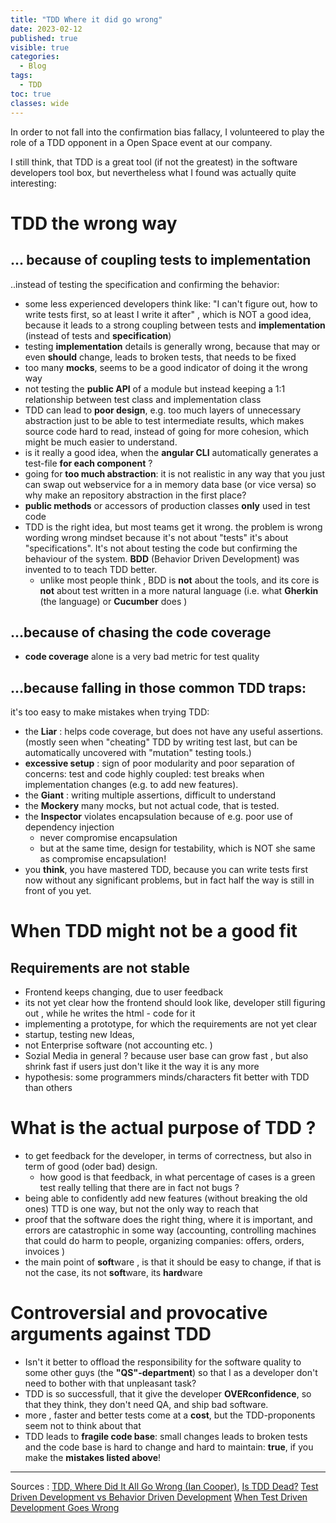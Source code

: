 ```yaml
---
title: "TDD Where it did go wrong"
date: 2023-02-12
published: true
visible: true
categories:
  - Blog
tags:
  - TDD
toc: true
classes: wide
---
```

In order to not fall into the confirmation bias fallacy, I volunteered to play the role of a TDD opponent in a Open Space event at our company.

I still think, that TDD is a great tool (if not the greatest) in the software developers tool box, but nevertheless 
what I found was actually quite interesting:


# TDD the wrong way
## ... because of coupling  tests to implementation 
..instead of testing the specification and confirming the behavior:
* some less experienced developers think like: "I can't figure out, how to write tests first, so at least I write it after" , which is NOT a good idea, because it leads to a strong coupling between tests and **implementation** (instead of tests and **specification**)
* testing **implementation** details is generally wrong, because that may or even **should** change, leads to broken tests, that needs to be fixed
* too many **mocks**, seems to be a good indicator of doing it the wrong way
* not testing the **public API** of a module but instead keeping a 1:1 relationship between test class and implementation class
* TDD can lead to **poor design**, e.g.  too much layers of unnecessary abstraction just to be able to test intermediate results, which makes source code hard to read, instead of going for more cohesion, which might be much easier to understand.
* is it really a good idea, when the **angular CLI** automatically generates a test-file **for each component** ?
* going for **too much abstraction**: it is not realistic in any way that you just can swap out webservice for a in memory data base (or vice versa) so why make an repository abstraction in the first place?
* **public methods** or accessors of production classes **only** used in test code
* TDD is the right idea, but most teams get it wrong. the problem is wrong wording wrong mindset because it's not about "tests" it's about "specifications". It's not about testing the code but confirming the behaviour of the system. **BDD** (Behavior Driven Development) was invented to  to teach TDD better.
  * unlike most people think , BDD is **not** about the tools, and its core is **not** about test written in a more natural language (i.e. what **Gherkin** (the language) or **Cucumber** does )

## ...because of chasing the code coverage
* **code coverage** alone is a very bad metric for test quality

## ...because falling in those common TDD traps:
it's too easy to make mistakes when trying TDD:
* the **Liar** : helps code coverage, but does not have any useful assertions. (mostly seen when "cheating" TDD by writing test last, but can be automatically uncovered with "mutation" testing tools.)
* **excessive setup** : sign of poor modularity and poor separation of concerns: test and code highly coupled: test breaks when implementation changes (e.g. to add new features).
* the **Giant** : writing multiple assertions, difficult to understand
* the **Mockery** many mocks, but not actual code, that is tested.
* the **Inspector** violates encapsulation because of e.g. poor use of dependency injection 
  * never compromise encapsulation
  * but at the same time, design for testability, which is NOT she same as compromise encapsulation!
* you **think**, you have mastered TDD, because you can write tests first now without any significant problems,  but in fact half the way is still in front of you yet.





# When TDD might not be a good fit
## Requirements are not stable
* Frontend keeps changing, due to user feedback
* its not yet clear how the frontend should look like, developer still figuring out , while he writes the html - code for it
* implementing a prototype, for which the requirements are not yet clear
* startup, testing new Ideas,
* not Enterprise software (not accounting etc. )
* Sozial Media in general ? because user base can grow fast , but also shrink fast if users just don't like it the way it is any more
* hypothesis: some programmers minds/characters fit better with TDD than others 





# What is the actual purpose of TDD ?
* to get feedback for the developer, in terms of correctness, but also in term of good (oder bad) design.
  * how good is that feedback, in what percentage of cases is a green test really telling that there are in fact not bugs ?
* being able to confidently add new features (without breaking the old ones) TTD is one way, but not the only way to reach that 
* proof that the software does the right thing, where it is important, and errors are catastrophic in some way (accounting, controlling machines that could do harm to people, organizing companies: offers, orders, invoices )
* the main point of **soft**ware , is that it should be easy to change, if that is not the case, its not **soft**ware, its **hard**ware 


# Controversial and provocative arguments against TDD
* Isn't it better to offload the responsibility for the software quality to some other guys (the **"QS"-department**) so that I as a developer don't need to bother with that unpleasant task?
* TDD is so successfull, that it give the developer **OVERconfidence**, so that they think, they don't need QA, and ship bad software.
* more , faster and better tests come at a **cost**, but the TDD-proponents seem not to think about that
* TDD leads to **fragile code base**: small changes leads to broken tests and the code base is hard to change and hard to maintain: **true**, if you make the **mistakes listed above**!


---

Sources : [TDD, Where Did It All Go Wrong (Ian Cooper)](https://youtu.be/EZ05e7EMOLM), [Is TDD Dead?](https://martinfowler.com/articles/is-tdd-dead/) [Test Driven Development vs Behavior Driven Development](https://youtu.be/Bq_oz7nCNUA) [When Test Driven Development Goes Wrong](https://youtu.be/UWtEVKVPBQ0)